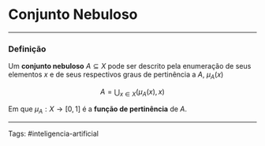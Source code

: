 
# Conjunto Nebuloso

---

### Definição

Um **conjunto nebuloso** $A \subseteq X$ pode ser descrito pela enumeração de seus elementos $x$ e de seus respectivos graus de pertinência a $A$, $\mu_A(x)$

$$
A = \bigcup_{x \in X} (\mu_A(x),\,x)
$$

Em que $\mu_A: X \to [0, 1]$ é a **função de pertinência** de $A$. 

---

Tags: #inteligencia-artificial

